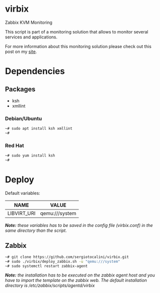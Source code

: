 # virbix
Zabbix KVM Monitoring

This script is part of a monitoring solution that allows to monitor several
services and applications.

For more information about this monitoring solution please check out this post
on my [site](https://sergiotocalini.github.io/project/monitoring).

# Dependencies
## Packages
* ksh
* xmllint

### Debian/Ubuntu

``` bash
~# sudo apt install ksh xmllint
~#
```
### Red Hat

```bash
~# sudo yum install ksh
~#
```

# Deploy
Default variables:

NAME|VALUE
----|-----
LIBVIRT_URI|qemu:///system

*__Note:__ these variables has to be saved in the config file (virbix.conf) in
the same directory than the script.*

## Zabbix

``` bash
~# git clone https://github.com/sergiotocalini/virbix.git
~# sudo ./virbix/deploy_zabbix.sh -u "qemu:///system"
~# sudo systemctl restart zabbix-agent
```
*__Note:__ the installation has to be executed on the zabbix agent host and you have
to import the template on the zabbix web. The default installation directory is
/etc/zabbix/scripts/agentd/virbix*
